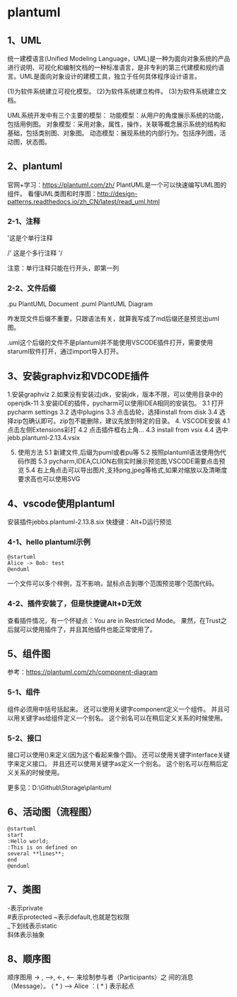 # plantuml

## 1、UML
统一建模语言(Unified Modeling Language，UML)是一种为面向对象系统的产品进行说明、可视化和编制文档的一种标准语言，是非专利的第三代建模和规约语言。UML是面向对象设计的建模工具，独立于任何具体程序设计语言。

(1)为软件系统建立可视化模型。
(2)为软件系统建立构件。
(3)为软件系统建立文档。

UML系统开发中有三个主要的模型：
功能模型：从用户的角度展示系统的功能，包括用例图。
对象模型：采用对象，属性，操作，关联等概念展示系统的结构和基础，包括类别图、对象图。 
动态模型：展现系统的内部行为。包括序列图，活动图，状态图。

## 2、plantuml
官网+学习：https://plantuml.com/zh/
PlantUML是一个可以快速编写UML图的组件。
看懂UML类图和时序图：http://design-patterns.readthedocs.io/zh_CN/latest/read_uml.html

### 2-1、注释
'这是个单行注释

/'
这是个多行注释
'/

注意：单行注释只能在行开头，即第一列

### 2-2、文件后缀
.pu PlantUML Document
.puml PlantUML Diagram

咋发现文件后缀不重要，只跟语法有关，就算我写成了md后缀还是预览出uml图。

.uml这个后缀的文件不是plantuml并不能使用VSCODE插件打开，需要使用staruml软件打开，通过import导入打开。

## 3、安装graphviz和VDCODE插件
1.安装graphviz
2.如果没有安装过jdk，安装jdk，版本不限，可以使用目录中的openjdk-11
3.安装IDE的插件，pycharm可以使用IDEA相同的安装包。
	3.1 打开pycharm settings
	3.2 选中plugins
	3.3 点击齿轮，选择install from disk
	3.4 选择zip包确认即可。zip包不能删除，建议先放到特定的目录。
4. VSCODE安装
	4.1 点击左侧Extensions彩打
	4.2 点击插件框右上角...
	4.3 install from vsix
	4.4 选中jebb.plantuml-2.13.4.vsix

5. 使用方法
	5.1 新建文件,后缀为puml或者pu等
	5.2 按照plantuml语法使用伪代码作图
	5.3 pycharm,IDEA,CLION右侧实时展示预览图,VSCODE需要点击预览
	5.4 右上角点击可以导出图片,支持png,jpeg等格式,如果对缩放以及清晰度要求高也可以使用SVG

## 4、vscode使用plantuml
安装插件jebbs.plantuml-2.13.8.six
快捷键：Alt+D运行预览

### 4-1、hello plantuml示例
```
@startuml
Alice -> Bob: test
@enduml
```

一个文件可以多个样例，互不影响，鼠标点击到哪个范围预览哪个范围代码。

### 4-2、插件安装了，但是快捷键Alt+D无效
查看插件情况，有一个怀疑点：You are in Restricted Mode。
果然，在Trust之后就可以使用插件了，并且其他插件也能正常使用了。

## 5、组件图
参考：https://plantuml.com/zh/component-diagram

### 5-1、组件
组件必须用中括号括起来。
还可以使用关键字component定义一个组件。 并且可以用关键字as给组件定义一个别名。 这个别名可以在稍后定义关系的时候使用。

### 5-2、接口
接口可以使用()来定义(因为这个看起来像个圆)。
还可以使用关键字interface关键字来定义接口。 并且还可以使用关键字as定义一个别名。 这个别名可以在稍后定义关系的时候使用。

更多见：D:\Github\Storage\plantuml




## 6、活动图（流程图）
```
@startuml
start
:Hello world;
:This is on defined on
several **lines**;
end
@enduml
```


## 7、类图
-表示private  
#表示protected 
~表示default,也就是包权限  
_下划线表示static  
斜体表示抽象 

## 8、顺序图
顺序图用 -> , –>, <-, <– 来绘制参与者（Participants）之 间的消息（Message）。
( * ) –> Alice ：( * ) 表示起点












